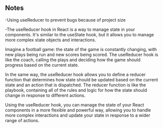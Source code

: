 ## Notes
 -Using useReducer to prevent bugs because of project size 
 
 -The useReducer hook in React is a way to manage state in your components. It's similar to the useState hook, but it allows you to manage more complex state objects and interactions.

Imagine a football game: the state of the game is constantly changing, with new plays being run and new scores being scored. The useReducer hook is like the coach, calling the plays and deciding how the game should progress based on the current state.

In the same way, the useReducer hook allows you to define a reducer function that determines how state should be updated based on the current state and an action that is dispatched. The reducer function is like the playbook, containing all of the rules and logic for how the state should change in response to different actions.

Using the useReducer hook, you can manage the state of your React components in a more flexible and powerful way, allowing you to handle more complex interactions and update your state in response to a wider range of actions.